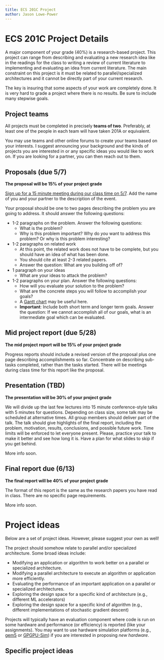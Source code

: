 ```yaml
---
title: ECS 201C Project
author: Jason Lowe-Power
---
```


# ECS 201C Project Details

A major component of your grade (40%) is a research-based project.
This project can range from describing and evaluating a new research idea like in the readings for the class to writing a review of current literature to implementing and evaluating an idea from current literature.
The main constraint on this project is it must be related to parallel/specialized architectures and it cannot be directly part of your current research.

The key is insuring that some aspects of your work are completely done.
It is very hard to grade a project where there is no results.
Be sure to include many stepwise goals.

## Project teams

All projects must be completed in precisely **teams of two**.
Preferably, at least one of the people in each team will have taken 201A or equivalent.

You may use teams and other online forums to create your teams based on your interests.
I suggest announcing your background and the kinds of projects you are interested in or any specific ideas you would like to work on.
If you are looking for a partner, you can then reach out to them.

## Proposals (due 5/7)

**The proposal will be 15% of your project grade**

[Sign up for a 15 minute meeting during our class time on 5/7](https://calendar.google.com/calendar/selfsched?sstoken=UU4yT1lsZUw4aElqfGRlZmF1bHR8YjIyNWNiNmQyZmE4MDY2MWU2OWNjOWE0NTE2MTdiZWI).
Add the name of you and your partner to the description of the event.

Your proposal should be one to two pages describing the problem you are going to address.
It should answer the following questions:

- 1-2 paragraphs on the problem. Answer the following questions:
  - What is the problem?
  - Why is this problem important? Why do *you* want to address this problem? Or why is this problem interesting?
- 1-2 paragraphs on related work
  - At this point, the related work does not have to be complete, but you should have an idea of what has been done.
  - You should cite at least 2-3 related papers.
  - Answer the question: What are you building off of?
- 1 paragraph on your ideas
  - What are your ideas to attack the problem?
- 1-2 paragraphs on your plan. Answer the following questions:
  - How will you evaluate your solution to the problem?
  - What are the concrete steps you will follow to accomplish your goals?
  - A [Gantt chart](https://en.wikipedia.org/wiki/Gantt_chart) may be useful here.
  - **Important**: Include both short term and longer term goals. Answer the question: If we cannot accomplish all of our goals, what is an intermediate goal which can be evaluated.

## Mid project report (due 5/28)

**The mid project report will be 15% of your project grade**

Progress reports should include a revised version of the proposal plus one page describing accomplishments so far.
Concentrate on describing sub-tasks completed, rather than the tasks started.
There will be meetings during class time for this report like the proposal.

## Presentation (TBD)

**The presentation will be 30% of your project grade**

We will divide up the last few lectures into 15 minute conference-style talks with 5 minutes for questions.
Depending on class size, some talk may be scheduled at alternative times.
All group members should deliver part of the talk.
The talk should give highlights of the final report, including the problem, motivation, results, conclusions, and possible future work. Time limits will be enforced to let everyone present.
Please, practice your talk to make it better and see how long it is.
Have a plan for what slides to skip if you get behind.

More info soon.

## Final report due (6/13)

**The final report will be 40% of your project grade**

The format of this report is the same as the research papers you have read in class.
There are no specific page requirements.

More info soon.

# Project ideas

Below are a set of project ideas.
However, please suggest your own as well!

The project should somehow relate to parallel and/or specialized architecture.
Some broad ideas include:

- Modifying an application or algorithm to work better on a parallel or specialized architecture.
- Modifying a parallel architecture to execute an algorithm or application more efficiently.
- Evaluating the performance of an important application on a parallel or specialized architectures.
- Exploring the design space for a specific kind of architecture (e.g., different ML accelerators)
- Exploring the design space for a specific kind of algorithm (e.g., different implementations of stochastic gradient descent)

Projects will typically have an evaluation component where code is run on some hardware and performance (or efficiency) is reported (like your assignments).
You may want to use hardware simulation platforms (e.g., [gem5](http://gem5.org/) or [GPGPU-Sim](http://www.gpgpu-sim.org/)) if you are interested in proposing *new hardware*.

## Specific project ideas


